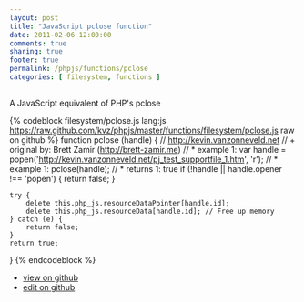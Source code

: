 ```yaml
---
layout: post
title: "JavaScript pclose function"
date: 2011-02-06 12:00:00
comments: true
sharing: true
footer: true
permalink: /phpjs/functions/pclose
categories: [ filesystem, functions ]
---
```

A JavaScript equivalent of PHP's pclose
<!-- more -->
{% codeblock filesystem/pclose.js lang:js https://raw.github.com/kvz/phpjs/master/functions/filesystem/pclose.js raw on github %}
function pclose (handle) {
    // http://kevin.vanzonneveld.net
    // +   original by: Brett Zamir (http://brett-zamir.me)
    // *     example 1: var handle = popen('http://kevin.vanzonneveld.net/pj_test_supportfile_1.htm', 'r');
    // *     example 1: pclose(handle);
    // *     returns 1: true
    if (!handle || handle.opener !== 'popen') {
        return false;
    }

    try {
        delete this.php_js.resourceDataPointer[handle.id];
        delete this.php_js.resourceData[handle.id]; // Free up memory
    } catch (e) {
        return false;
    }
    return true;
}
{% endcodeblock %}
<ul>
 <li><a href="https://github.com/kvz/phpjs/blob/master/functions/filesystem/pclose.js">view on github</a></li>
 <li><a href="https://github.com/kvz/phpjs/edit/master/functions/filesystem/pclose.js">edit on github</a></li>
</ul>
